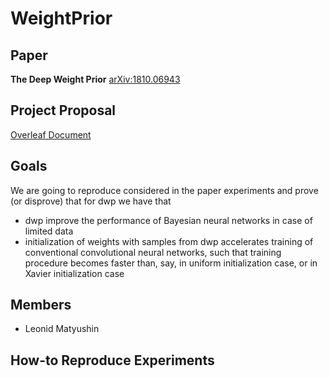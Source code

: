 # WeightPrior

## Paper
**The Deep Weight Prior**
[arXiv:1810.06943](https://arxiv.org/abs/1810.06943)

## Project Proposal
[Overleaf Document](https://www.overleaf.com/read/njvynwkrxzvd)

## Goals

We are going to reproduce considered in the paper experiments and prove (or disprove) that for dwp we have that

* dwp improve the performance of Bayesian neural networks in case of limited data
* initialization of weights with samples from dwp accelerates training of conventional convolutional neural networks, such that training procedure becomes faster than, say, in uniform initialization case, or in Xavier initialization case

## Members
* Leonid Matyushin

## How-to Reproduce Experiments
